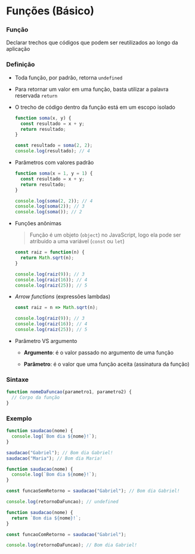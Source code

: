 # Funções (Básico)

### Função

Declarar trechos que códigos que podem ser reutilizados ao longo da aplicação

### Definição

* Toda função, por padrão, retorna `undefined`

* Para retornar um valor em uma função, basta utilizar a palavra reservada `return`

* O trecho de código dentro da função está em um escopo isolado

  ```js
  function soma(x, y) {
    const resultado = x + y;
    return resultado;
  }

  const resultado = soma(2, 2);
  console.log(resultado); // 4
  ```

* Parâmetros com valores padrão

  ```js
  function soma(x = 1, y = 1) {
    const resultado = x + y;
    return resultado;
  }

  console.log(soma(2, 2)); // 4
  console.log(soma(2)); // 3
  console.log(soma()); // 2
  ```

* Funções anônimas

  > Função é um objeto (`object`) no JavaScript, logo ela pode ser atribuido a uma variável (`const` ou `let`)

  ```js
  const raiz = function(n) {
    return Math.sqrt(n);
  }

  console.log(raiz(9)); // 3
  console.log(raiz(16)); // 4
  console.log(raiz(25)); // 5
  ```

* *Arrow functions* (expressões lambdas)

  ```js
  const raiz = n => Math.sqrt(n);

  console.log(raiz(9)); // 3
  console.log(raiz(16)); // 4
  console.log(raiz(25)); // 5
  ```

* Parâmetro VS argumento

  * **Argumento**: é o valor passado no argumento de uma função

  * **Parâmetro**: é o valor que uma função aceita (assinatura da função)

### Sintaxe

```js
function nomeDaFuncao(parametro1, parametro2) {
  // Corpo da função
}
```

### Exemplo

```js
function saudacao(nome) {
  console.log(`Bom dia ${nome}!`);
}

saudacao("Gabriel"); // Bom dia Gabriel!
saudacao("Maria"); // Bom dia Maria!
```

```js
function saudacao(nome) {
  console.log(`Bom dia ${nome}!`);
}

const funcaoSemRetorno = saudacao("Gabriel"); // Bom dia Gabriel!

console.log(retornoDaFuncao); // undefined
```

```js
function saudacao(nome) {
  return `Bom dia ${nome}!`;
}

const funcaoComRetorno = saudacao("Gabriel");

console.log(retornoDaFuncao); // Bom dia Gabriel!
```